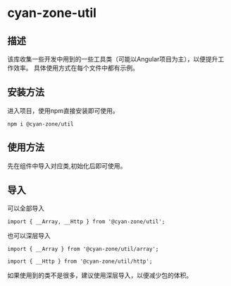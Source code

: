 # cyan-zone-util

## 描述
该库收集一些开发中用到的一些工具类（可能以Angular项目为主），以便提升工作效率。
具体使用方式在每个文件中都有示例。

## 安装方法
进入项目，使用npm直接安装即可使用。

`
npm i @cyan-zone/util
`

## 使用方法
先在组件中导入对应类,初始化后即可使用。

## 导入
可以全部导入

`
import { __Array, __Http } from '@cyan-zone/util';
`

也可以深层导入

`
import { __Array } from '@cyan-zone/util/array';
`

`
import { __Http } from '@cyan-zone/util/http';
`

如果使用到的类不是很多，建议使用深层导入，以便减少包的体积。
